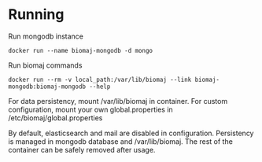 # Running

Run mongodb instance

    docker run --name biomaj-mongodb -d mongo

Run biomaj commands

    docker run --rm -v local_path:/var/lib/biomaj --link biomaj-mongodb:biomaj-mongodb --help

For data persistency, mount /var/lib/biomaj in container.
For custom configuration, mount your own global.properties in /etc/biomaj/global.properties

By default, elasticsearch and mail are disabled in configuration. Persistency is
managed in mongodb database and /var/lib/biomaj. The rest of the container can
be safely removed after usage.

